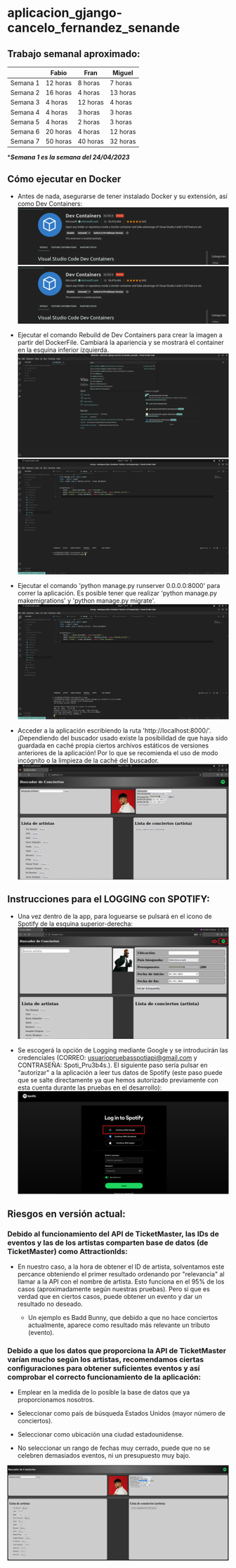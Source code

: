 # aplicacion_gjango-cancelo_fernandez_senande

## Trabajo semanal aproximado:



|         |   Fabio   |    Fran   |  Miguel   |
|---------|-----------|-----------|-----------|
| Semana 1| 12 horas  |  8 horas  |  7 horas  |
| Semana 2| 16 horas  |  4 horas  | 13 horas  |
| Semana 3| 4 horas   | 12 horas  |  4 horas  |
| Semana 4| 4 horas   |  3 horas  |  3 horas  |
| Semana 5| 4 horas   |  2 horas  |  3 horas  |
| Semana 6| 20 horas  |  4 horas  |  12 horas |
| Semana 7| 50 horas  |  40 horas |  32 horas |

**__Semana 1 es la semana del 24/04/2023__*


## Cómo ejecutar en Docker

+ Antes de nada, asegurarse de tener instalado Docker y su extensión, así como Dev Containers:
![Ejemplo configuración](/app/static/BuscadorConciertos/img/extDocker.png)
![Ejemplo configuración](/app/static/BuscadorConciertos/img/extCont.png)

+ Ejecutar el comando Rebuild de Dev Containers para crear la imagen a partir del DockerFile. Cambiará la apariencia y se mostrará el container en la esquina inferior izquierda.
![Ejemplo configuración](/app/static/BuscadorConciertos/img/rebuilds.png)
![Ejemplo configuración](/app/static/BuscadorConciertos/img/container.png)

+ Ejecutar el comando 'python manage.py runserver 0.0.0.0:8000' para correr la aplicación. Es posible tener que realizar 'python manage.py makemigrations' y 'python manage.py migrate'.
![Ejemplo configuración](/app/static/BuscadorConciertos/img/comando.png)

+ Acceder a la aplicación escribiendo la ruta 'http://localhost:8000/'. ¡Dependiendo del buscador usado existe la posibilidad de que haya sido guardada en caché propia  ciertos archivos estáticos de versiones anteriores de la aplicación! Por lo que se recomienda el uso de modo incógnito o la limpieza de la caché del buscador.
![Ejemplo configuración](/app/static/BuscadorConciertos/img/ruta.png)

## Instrucciones para el LOGGING con SPOTIFY:

+ Una vez dentro de la app, para loguearse se pulsará en el icono de Spotify de la esquina superior-derecha:
![Instrucciones para logging](/app/static/BuscadorConciertos/img/Log_sel.png)

+ Se escogerá la opción de Logging mediante Google y se introducirán las credenciales (CORREO: usuariopruebasspotiapi@gmail.com y CONTRASEÑA: Spoti_Pru3b4s.). El siguiente paso sería pulsar en "autorizar" a la aplicación a leer tus datos de Spotify (este paso puede que se salte directamente ya que hemos autorizado previamente con esta cuenta durante las pruebas en el desarrollo):
![Instrucciones para logging](/app/static/BuscadorConciertos/img/Goog_sel.png)


## Riesgos en versión actual:

### Debido al funcionamiento del API de TicketMaster, las IDs de eventos y las de los artistas comparten base de datos (de TicketMaster) como AttractionIds: 

+ En nuestro caso, a la hora de obtener el ID de artista, solventamos este percance obteniendo el primer resultado ordenando por "relevancia" al llamar a la API con el nombre de artista. Esto funciona en el 95% de los casos (aproximadamente según nuestras pruebas). Pero sí que es verdad que en ciertos casos, puede obtener un evento y dar un resultado no deseado.

    * Un ejemplo es Badd Bunny, que debido a que no hace conciertos actualmente, aparece como resultado más relevante un tributo (evento).


### Debido a que los datos que proporciona la API de TicketMaster varían mucho según los artistas, recomendamos ciertas configuraciones para obtener suficientes eventos y así comprobar el correcto funcionamiento de la aplicación:

+ Emplear en la medida de lo posible la base de datos que ya proporcionamos nosotros.

+ Seleccionar como país de búsqueda Estados Unidos (mayor número de conciertos).

+ Seleccionar como ubicación una ciudad estadounidense.

+ No seleccionar un rango de fechas muy cerrado, puede que no se celebren demasiados eventos, ni un presupuesto muy bajo.

![Ejemplo configuración](/app/static/BuscadorConciertos/img/ej.png)
	 



